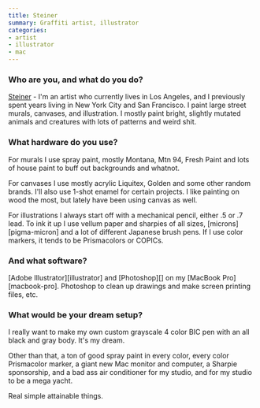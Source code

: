 ```yaml
---
title: Steiner
summary: Graffiti artist, illustrator
categories:
- artist
- illustrator
- mac
---
```


### Who are you, and what do you do?

[Steiner](http://steiner.bigcartel.com/ "Steiner's website.") - I'm an artist who currently lives in Los Angeles, and I previously spent years living in New York City and San Francisco. I paint large street murals, canvases, and illustration. I mostly paint bright, slightly mutated animals and creatures with lots of patterns and weird shit.

### What hardware do you use?

For murals I use spray paint, mostly Montana, Mtn 94, Fresh Paint and lots of house paint to buff out backgrounds and whatnot.

For canvases I use mostly acrylic Liquitex, Golden and some other random brands. I'll also use 1-shot enamel for certain projects. I like painting on wood the most, but lately have been using canvas as well.

For illustrations I always start off with a mechanical pencil, either .5 or .7 lead. To ink it up I use vellum paper and sharpies of all sizes, [microns][pigma-micron] and a lot of different Japanese brush pens. If I use color markers, it tends to be Prismacolors or COPICs.

### And what software?

[Adobe Illustrator][illustrator] and [Photoshop][] on my [MacBook Pro][macbook-pro]. Photoshop to clean up drawings and make screen printing files, etc.

### What would be your dream setup?

I really want to make my own custom grayscale 4 color BIC pen with an all black and gray body. It's my dream.

Other than that, a ton of good spray paint in every color, every color Prismacolor marker, a giant new Mac monitor and computer, a Sharpie sponsorship, and a bad ass air conditioner for my studio, and for my studio to be a mega yacht. 

Real simple attainable things.